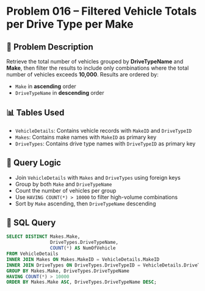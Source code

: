 # Problem 016 – Filtered Vehicle Totals per Drive Type per Make

## 🧠 Problem Description

Retrieve the total number of vehicles grouped by **DriveTypeName** and **Make**, then filter the results to include only combinations where the total number of vehicles exceeds **10,000**. Results are ordered by:
- `Make` in **ascending** order
- `DriveTypeName` in **descending** order

## 📊 Tables Used

- `VehicleDetails`: Contains vehicle records with `MakeID` and `DriveTypeID`
- `Makes`: Contains make names with `MakeID` as primary key
- `DriveTypes`: Contains drive type names with `DriveTypeID` as primary key

## 🔗 Query Logic

- Join `VehicleDetails` with `Makes` and `DriveTypes` using foreign keys
- Group by both `Make` and `DriveTypeName`
- Count the number of vehicles per group
- Use `HAVING COUNT(*) > 10000` to filter high-volume combinations
- Sort by `Make` ascending, then `DriveTypeName` descending

## 🧾 SQL Query

```sql
SELECT DISTINCT Makes.Make,
                DriveTypes.DriveTypeName,
                COUNT(*) AS NumOfVehicle
FROM VehicleDetails
INNER JOIN Makes ON Makes.MakeID = VehicleDetails.MakeID
INNER JOIN DriveTypes ON DriveTypes.DriveTypeID = VehicleDetails.DriveTypeID
GROUP BY Makes.Make, DriveTypes.DriveTypeName
HAVING COUNT(*) > 10000
ORDER BY Makes.Make ASC, DriveTypes.DriveTypeName DESC;
